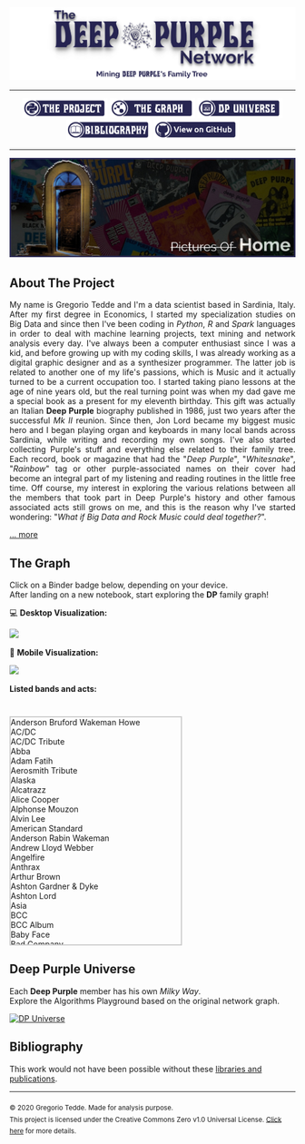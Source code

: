 <div align="center"><a href="https://greggtdd.github.io/DeepPurpleNetwork/"><img src="https://raw.githubusercontent.com/greggtdd/DeepPurpleNetwork/master/docs/site_images/dpnetwork_banner.png"></a></div>

___

<div align="center"><a href="https://greggtdd.github.io/DeepPurpleNetwork/pages/project"><img src="https://raw.githubusercontent.com/greggtdd/DeepPurpleNetwork/master/docs/site_images/button_proj.png"  width="150" height="35"></a> <a href="https://greggtdd.github.io/DeepPurpleNetwork/pages/graph"><img src="https://raw.githubusercontent.com/greggtdd/DeepPurpleNetwork/master/docs/site_images/button_graph.png"  width="150" height="35"></a> <a href="https://greggtdd.github.io/DeepPurpleNetwork/pages/dp_universe"><img src="https://raw.githubusercontent.com/greggtdd/DeepPurpleNetwork/master/docs/site_images/button_univ.png"  width="150" height="35"></a> <a href="https://greggtdd.github.io/DeepPurpleNetwork/pages/bibliography"><img src="https://raw.githubusercontent.com/greggtdd/DeepPurpleNetwork/master/docs/site_images/button_biblio.png"  width="150" height="35"></a> <a href="https://github.com/greggtdd/DeepPurpleNetwork" target="_blank"><img src="https://raw.githubusercontent.com/greggtdd/DeepPurpleNetwork/master/docs/site_images/button_git.png"  width="150" height="35"></a></div>

___

![The Deep Purple Network Project](https://github.com/greggtdd/DeepPurpleNetwork/blob/master/docs/site_images/dpnetwork_home.jpg?raw=true)

## About The Project

<div style="text-align: justify">My name is Gregorio Tedde and I'm a data scientist based in Sardinia, Italy. After my first degree in Economics, I started my specialization studies on Big Data and since then I've been coding in <em>Python</em>, <em>R</em> and <em>Spark</em> languages in order to deal with machine learning projects, text mining and network analysis every day. I've always been a computer enthusiast since I was a kid, and before growing up with my coding skills, I was already working as a digital graphic designer and as a synthesizer programmer. The latter job is related to another one of my life's passions, which is Music and it actually turned to be a current occupation too. I started taking piano lessons at the age of nine years old, but the real turning point was when my dad gave me a special book as a present for my eleventh birthday. This gift was actually an Italian <b>Deep Purple</b> biography published in 1986, just two years after the successful <em>Mk II</em> reunion. Since then, Jon Lord became my biggest music hero and I began playing organ and keyboards in many local bands across Sardinia, while writing and recording my own songs. I've also started collecting Purple's stuff and everything else related to their family tree. Each record, book or magazine that had the "<em>Deep Purple</em>", "<em>Whitesnake</em>", "<em>Rainbow</em>" tag or other purple-associated names on their cover had become an integral part of my listening and reading routines in the little free time. Off course, my interest in exploring the various relations between all the members that took part in Deep Purple's history and other famous associated acts still grows on me, and this is the reason why I've started wondering: "<em>What if Big Data and Rock Music could deal together?</em>".</div>


[... more](https://greggtdd.github.io/DeepPurpleNetwork/pages/project)


## The Graph
Click on a Binder badge below, depending on your device.<br>
After landing on a new notebook, start exploring the **DP** family graph!

💻 **Desktop Visualization:**

<a href="https://mybinder.org/v2/gh/greggtdd/DeepPurpleNetwork/master?urlpath=%2Fapps%2FDPNetworkDesktopApp.ipynb%3Fappmode_scroll%3D0" target="_blank"><img src="https://mybinder.org/badge_logo.svg"></a>


📱 **Mobile Visualization:**

<a href="https://mybinder.org/v2/gh/greggtdd/DeepPurpleNetwork/master?urlpath=%2Fapps%2FDPNetworkMobileApp.ipynb%3Fappmode_scroll%3D0" target="_blank"><img src="https://mybinder.org/badge_logo.svg"></a>

**Listed bands and acts:**
<style>
   .container { margin-top:40px; border:2px solid #ccc; width:300px; height: 400px; overflow-y: scroll; align:left }
</style>
<div class="container">
  <div id="bands_list">
        Anderson Bruford Wakeman Howe<br>
        AC/DC<br>
        AC/DC Tribute<br>
        Abba<br>
        Adam Fatih<br>
        Aerosmith Tribute<br>
        Alaska<br>
        Alcatrazz<br>
        Alice Cooper<br>
        Alphonse Mouzon<br>
        Alvin Lee<br>
        American Standard<br>
        Anderson Rabin Wakeman<br>
        Andrew Lloyd Webber<br>
        Angelfire<br>
        Anthrax<br>
        Arthur Brown<br>
        Ashton Gardner & Dyke<br>
        Ashton Lord<br>
        Asia<br>
        BCC<br>
        BCC Album<br>
        Baby Face<br>
        Bad Company<br>
        Bad Company Album<br>
        Bedlam<br>
        Bernhard Welz<br>
        Bernie Marsden<br>
        Big Bertha<br>
        Billie Davis<br>
        Billy Cobham<br>
        Billy Joel<br>
        Black Label Society<br>
        Black Oak Arkansas<br>
        Black Sabbath<br>
        Black Sabbath Album<br>
        Blackmore's Night<br>
        Blessings<br>
        Blood Sweat & Tears<br>
        Blues Incorporated<br>
        Bob Dylan<br>
        Bogus Deep Purple<br>
        Bon Jovi<br>
        Boys Club<br>
        Boz Burrell<br>
        Brazen Abbot<br>
        Brian May<br>
        Bruce Dickinson<br>
        Buddy Britten & The Regents<br>
        California Breed<br>
        Captain Beyond<br>
        Chicago<br>
        Chickenfoot<br>
        Cinderella<br>
        Cofee Bar<br>
        Colusseum<br>
        Coverdale Page<br>
        Cozy Powell<br>
        Cream<br>
        Curtiss Maldoon<br>
        Cyrano And The Bergeracs<br>
        DVC<br>
        Damn Yankees<br>
        David Gilmour<br>
        David Lee Roth<br>
        Deep Purple<br>
        Def Leppard<br>
        Delta Five<br>
        Denny And The Triumphs<br>
        Denver Mule<br>
        Desperado<br>
        Device<br>
        Die Geyers<br>
        Dire Straits<br>
        Dixie Dregs<br>
        Dokken<br>
        Don Airey<br>
        Dr. John<br>
        Dream Theater<br>
        Dream Theater Album<br>
        E-Think<br>
        ELO<br>
        ELP<br>
        ELP Album<br>
        Earth Wind & Fire<br>
        Eddie Hardin<br>
        Eddie Harris<br>
        Ekseption<br>
        Electric Elves<br>
        Elf<br>
        Empire<br>
        Energy<br>
        Episode Six<br>
        Eric Clapton<br>
        Espen Lid<br>
        Europe<br>
        Fandango<br>
        Finders Keepers<br>
        Fleetwood Mac<br>
        Flying Colors<br>
        Flying Fox<br>
        Foreigner<br>
        Foreigner Album<br>
        Free<br>
        G3<br>
        GMT<br>
        Garth Rockett<br>
        Gary Moore<br>
        Genesis<br>
        George Harrison<br>
        Gillan<br>
        Gillan Glover<br>
        Giuffria<br>
        Glenn Hughes<br>
        Glenn Tipton<br>
        Gotthard<br>
        Gov't Mule<br>
        Graham Bonnet<br>
        Green Bullfrog<br>
        Greg Lake<br>
        Guns N' Roses<br>
        Hardin York<br>
        Harlot<br>
        Harvest<br>
        Heinz Burt<br>
        Hollywood Monsters<br>
        Hughes Downes<br>
        Hughes Iommi<br>
        Hughes Thrall<br>
        Hughes Turner Project<br>
        Ian Gillan<br>
        Ian Gillan Band<br>
        Iron Maiden<br>
        Jack Bruce<br>
        Jack Green<br>
        James Gang<br>
        Jan Holdeborg<br>
        Jeff Beck<br>
        Jeff Scott Soto<br>
        Jethro Tull<br>
        Jethro Tull Album<br>
        Jim Capaldi<br>
        Joe Bonamassa<br>
        Joe Lynn Turner<br>
        Joe Meek<br>
        Joe Satriani<br>
        Joe Walsh<br>
        John Mayall<br>
        Johnny Kidd And The Pirates<br>
        Jon Lord<br>
        Jon Lord Blues Project<br>
        Jordan Rudess<br>
        Journey<br>
        Judas Priest<br>
        Kansas<br>
        Keith Emerson<br>
        King Crimsom<br>
        Kings Of Chaos<br>
        Kiss<br>
        LA Guns<br>
        LMR<br>
        Led Zeppelin<br>
        Legend Voices Of Rock<br>
        Liquid Tension Experiment<br>
        Living Colour<br>
        Living Loud<br>
        Lynch Mob<br>
        Lynyrd Skynyrd<br>
        M3<br>
        MGM<br>
        Maggie Bell<br>
        Mahavishnu Orchestra<br>
        Mandrake Root<br>
        Mandred Mann<br>
        Manfred Mann<br>
        Marco Minnemann<br>
        Marsha Hunt<br>
        Masterplan<br>
        Meat Loaf<br>
        Megadeth<br>
        Metallica<br>
        Michael Bolton<br>
        Michael Jackson<br>
        Michael Men<br>
        Michael Schenker Group<br>
        Mick Jagger<br>
        Moody Blues<br>
        Moody Marsden<br>
        Moonstone Project<br>
        Mother's Army<br>
        Motörhead<br>
        Moxy<br>
        Mr. Big<br>
        Mötley Crüe<br>
        Nazareth<br>
        Nick Simper<br>
        Night Ranger<br>
        Olympic Rock & Blues Circus<br>
        Opeth<br>
        Over The Rainbow<br>
        Ozzy Osbourne<br>
        Ozzy Osbourne Tribute<br>
        PSMS<br>
        Page Plant<br>
        Paice Ashton Lord<br>
        Pat Boone<br>
        Pat Travers<br>
        Patch Of Blue<br>
        Paul Gilbert<br>
        Paul McCartney<br>
        Pete York<br>
        Peter Green<br>
        Phenomena<br>
        Phil Collins<br>
        Pink Floyd<br>
        Planet X<br>
        Poison<br>
        Popzarocca<br>
        Pretty Maids<br>
        Pride & Glory<br>
        Procol Harum<br>
        Quatermass<br>
        Queen<br>
        Quiet Riot<br>
        Quite Melon<br>
        RHCP<br>
        Rage Against The Machine<br>
        Rainbow<br>
        Randy Pie<br>
        Ratt<br>
        Repo Depo<br>
        Richie Kotzen<br>
        Rick Wakeman<br>
        Ringo Starr<br>
        Riot<br>
        River's Invitation<br>
        Robert Plant<br>
        Rock Aid Armenia<br>
        Rock Ensemble II<br>
        Rod Stewart<br>
        Roger Glover<br>
        Ronnie James Dio<br>
        Ronnie Jones<br>
        Rory Gallagher<br>
        Rosco Gordon<br>
        Roundabout<br>
        Roxy Music<br>
        Rudess Morgenstein<br>
        Rupert Hine<br>
        Rush<br>
        Rush Album<br>
        Saint Valentine's Day Massacre<br>
        Samson<br>
        Santa Barbara Machine Head<br>
        Santana<br>
        Saxon<br>
        Schon Hammer<br>
        Scorpions<br>
        Screaming Lord Sutch<br>
        Sebastian Bach<br>
        Sharon Isbin<br>
        Simon Raven Cult<br>
        Skid Row<br>
        Skid Row (Irish Band)<br>
        Slash's Snakepit<br>
        Slayer<br>
        Slipknot<br>
        Snafu<br>
        Snakecharmer<br>
        Some Other Guys<br>
        Sons Of Apollo<br>
        Soul SirKUS<br>
        Spike Edney<br>
        Spirit<br>
        Spock's Beard<br>
        Steamroller<br>
        Steve Morse Band<br>
        Stevie Nicks<br>
        Strange Brew<br>
        Strife<br>
        Sunflower Jam<br>
        Sunstorm<br>
        Supertramp<br>
        Sweetshop<br>
        Symphonyc Slam<br>
        System Of A Down<br>
        Tipton Entwistle & Powell<br>
        Talking Heads<br>
        Tempest<br>
        Ten Years After<br>
        The Allmann Brothers Band<br>
        The Aristocrats<br>
        The Artwoods<br>
        The Beatles<br>
        The Best<br>
        The Buggles<br>
        The Chateaux<br>
        The Condors<br>
        The Crusaders<br>
        The Cult<br>
        The Dead Daisies<br>
        The Dominators<br>
        The Fabulosa Brothers<br>
        The Faces<br>
        The Flowerpot Men<br>
        The Good Rats<br>
        The Government<br>
        The Hoochie Coochie Men<br>
        The Horizons<br>
        The Javelins<br>
        The Jaywalkers<br>
        The Jeff Beck Group<br>
        The Jimi Hendrix Experience<br>
        The Jumping Jimmy Band<br>
        The Kinks<br>
        The Lightnings<br>
        The MI5<br>
        The Madisons<br>
        The Marbles<br>
        The Maze<br>
        The McKinleys<br>
        The Nasty Habits<br>
        The Outlaws<br>
        The Pirates<br>
        The Police<br>
        The Police Tribute<br>
        The Renegades<br>
        The Rockers<br>
        The Rolling Stones<br>
        The Satellites<br>
        The Searchers<br>
        The Shadows Tribute<br>
        The Shindings<br>
        The Skyliners<br>
        The Spencer Davis Group<br>
        The Sweet<br>
        The Temperane Movement<br>
        The Three Musketeers<br>
        The Trip<br>
        The Vegas Kings<br>
        The Who<br>
        The Yardbirds<br>
        Thin Lizzy<br>
        Tigertailz<br>
        Tommy Bolin<br>
        Tony Ashton<br>
        Tony Iommi<br>
        Tony Martin<br>
        Toto<br>
        Traffic<br>
        Trapeze<br>
        Trevor Rabin<br>
        Twisted Sister<br>
        UFO<br>
        UK<br>
        Uli Jon Roth<br>
        Uriah Heep<br>
        Uriah Heep Live<br>
        Van Halen<br>
        Van Halen Tribute<br>
        Vanilla Fudge<br>
        Velvet Underground<br>
        Vintage 67<br>
        Wainwright's Gentlemen<br>
        Warhorse<br>
        Water (Film)<br>
        We Willie Harris<br>
        Whishbone Ash<br>
        White Lion<br>
        White Plains<br>
        Whitesnake<br>
        Widowmaker<br>
        Wild Horses<br>
        William Shatner<br>
        Winery Dogs<br>
        Winger<br>
        Y&T<br>
        Yes<br>
        Yngwie Malmsteen<br>
        Young Moody<br>
        ZZ Top<br>
        Zephyr
   </div>
</div>

## Deep Purple Universe
Each **Deep Purple** member has his own <em>Milky Way</em>.<br>
Explore the Algorithms Playground based on the original network graph.

[![DP Universe](https://img.shields.io/website?color=purple&up_message=Let%27s%20go%20Space%20Truckin%27%21&url=https%3A%2F%2Fgreggtdd.github.io%2FDeepPurpleNetwork%2Fpages%2Fdp_universe)](https://greggtdd.github.io/DeepPurpleNetwork/pages/dp_universe)

## Bibliography
This work would not have been possible without these [libraries and publications](https://greggtdd.github.io/DeepPurpleNetwork/pages/bibliography).

___
<sub>© 2020 Gregorio Tedde. Made for analysis purpose.</sub><br>
<sub>This project is licensed under the Creative Commons Zero v1.0 Universal License. <a href="https://github.com/greggtdd/DeepPurpleNetwork/blob/master/LICENSE" target="_blank">Click here</a> for more details.</sub>

